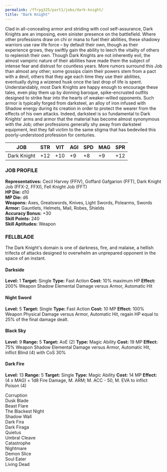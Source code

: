 ```yaml
---
permalink: /ffrpg325/part1/jobs/dark-knight/
title: "Dark Knight"
---
```


Clad in all-concealing armor and striding with cool self-assurance,
Dark Knights are an imposing, even sinister presence on the
battlefield. Where other professions draw on chi or mana to fuel their
abilities, these shadowy warriors use raw life force – by default their
own, though as their experience grows, they swiftly gain the ability to
leech the vitality of others to replenish their own.
Though Dark Knights are not inherently evil, the almost vampiric
nature of their abilities have made them the subject of intense fear
and distrust for countless years. More rumors surround this Job
than almost any other; some gossips claim their powers stem from a
pact with a devil, others that they age each time they use their
abilities, eventually dying a wizened husk once the last drop of life is
spent.  
Understandably, most Dark Knights are happy enough to
encourage these tales, even play them up by donning baroque,
spike-encrusted outfits designed to strike fear into the hearts of
weaker-willed opponents. Such armor is typically forged from
darksteel, an alloy of iron infused with Shadow energy during its
creation in order to protect the wearer from the effects of his own
attacks. Indeed, darksteel is so fundamental to Dark Knights' arms
and armor that the material has become almost synonymous with
the Job; other professions generally shy away from darksteel
equipment, lest they fall victim to the same stigma that has bedeviled
this poorly-understood profession for centuries.

|JOB|STR|VIT|AGI|SPD|MAG|SPR|
|---|---|---|---|---|---|---|
|Dark Knight| +12| +10| +9| +8| +9| +12|

### JOB PROFILE
**Representatives:** Cecil Harvey (FFIV), Goffard Gafgarion (FFT), Dark
Knight Job (FFX-2, FFXI), Fell Knight Job (FFT)  
**HP Die:** d10  
**MP Die:** d6  
**Weapons:** Axes, Greatswords, Knives, Light Swords, Polearms,
Swords  
**Armor:** Gauntlets, Helmets, Mail, Robes, Shields  
**Accuracy Bonus:** +30  
**Skill Points:** 240  
**Skill Aptitudes:** Weapon

### FELLBLADE
The Dark Knight's domain is one of darkness, fire, and malaise, a
hellish trifecta of attacks designed to overwhelm an unprepared
opponent in the space of an instant.

#### Darkside
**Level:** 1
**Target:** Single
**Type:** Fast Action
**Cost:** 10% maximum HP
**Effect:** 200% Weapon Shadow Elemental Damage versus Armor, Automatic Hit

#### Night Sword
**Level:** 5
**Target:** Single
**Type:** Fast Action
**Cost:** 10 MP
**Effect:** 100% Weapon Physical Damage versus Armor, Automatic Hit, regain HP equal to 25% of the final damage dealt.

#### Black Sky
**Level:** 9
**Range:** 5
**Target:** AoE (2)
**Type:** Magic Ability
**Cost:** 19 MP
**Effect:** 75% Weapon Shadow Elemental Damage versus Armor, Automatic Hit, inflict Blind (4) with CoS 30%

#### Dark Fire
**Level:** 13
**Range:** 5
**Target:** Single
**Type:** Magic Ability
**Cost:**  14 MP
**Effect:** (4 x MAG) + 1d8 Fire Damage, M. ARM; M. ACC - 50, M. EVA to inflict Poison (4)

Corruption  
Dusk Blade  
Beast Flare  
The Blackest Night  
Shadow Wall  
Dark Fira  
Dark Firaga  
Quietus  
Umbral Cleave  
Catastrophe  
Nightmare  
Demon Slice  
Soul Eater  
Living Dead  
